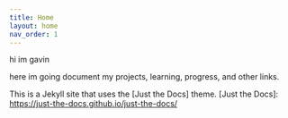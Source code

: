 ```yaml
---
title: Home
layout: home
nav_order: 1
---
```

hi im gavin

here im going document my projects, learning, progress, and other links.



This is a Jekyll site that uses the [Just the Docs] theme.
[Just the Docs]: https://just-the-docs.github.io/just-the-docs/

